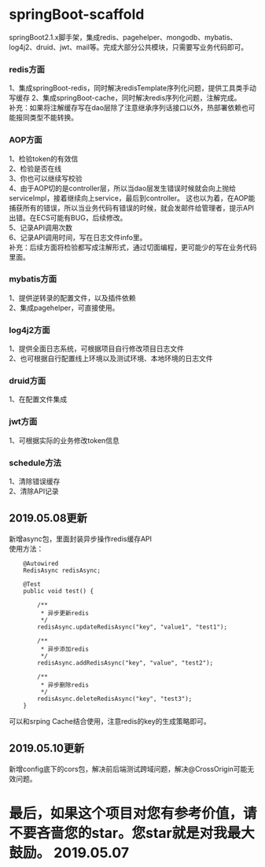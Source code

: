 # springBoot-scaffold
springBoot2.1.x脚手架，集成redis、pagehelper、mongodb、mybatis、log4j2、druid、jwt、mail等。完成大部分公共模块，只需要写业务代码即可。
### redis方面
1、集成springBoot-redis，同时解决redisTemplate序列化问题，提供工具类手动写缓存
2、集成springBoot-cache，同时解决redis序列化问题，注解完成。  
补充：如果将注解缓存写在dao层除了注意继承序列话接口以外，热部署依赖也可能报同类型不能转换。
### AOP方面
1、检验token的有效信  
2、检验是否在线    
3、你也可以继续写校验  
4、由于AOP切的是controller层，所以当dao层发生错误时候就会向上抛给serviceImpl，接着继续向上service，最后到controller。
这也以为着，在AOP能捕获所有的错误，所以当业务代码有错误的时候，就会发邮件给管理者，提示API出错。在ECS可能有BUG，后续修改。  
5、记录API调用次数  
6、记录API调用时间，写在日志文件info里。  
补充：后续方面将检验都写成注解形式，通过切面编程，更可能少的写在业务代码里面。
### mybatis方面
1、提供逆转录的配置文件，以及插件依赖  
2、集成pagehelper，可直接使用。  
### log4j2方面
1、提供全面日志系统，可根据项目自行修改项目日志文件  
2、也可根据自行配置线上环境以及测试环境、本地环境的日志文件
### druid方面
1、在配置文件集成
### jwt方面
1、可根据实际的业务修改token信息
### schedule方法
1、清除错误缓存  
2、清除API记录

## 2019.05.08更新
新增async包，里面封装异步操作redis缓存API  
使用方法：  

```
    @Autowired
    RedisAsync redisAsync;

    @Test
    public void test() {

        /**
         * 异步更新redis
         */
        redisAsync.updateRedisAsync("key", "value1", "test1");

        /**
         * 异步添加redis
         */
        redisAsync.addRedisAsync("key", "value", "test2");

        /**
         * 异步删除redis
         */
        redisAsync.deleteRedisAsync("key", "test3");
    }
```
可以和srping Cache结合使用，注意redis的key的生成策略即可。
## 2019.05.10更新
新增config底下的cors包，解决前后端测试跨域问题，解决@CrossOrigin可能无效问题。


# 最后，如果这个项目对您有参考价值，请不要吝啬您的star。您star就是对我最大鼓励。 2019.05.07
